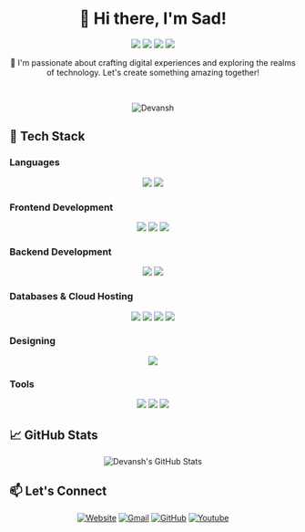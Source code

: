 <h1 align="center">👋 Hi there, I'm Sad!</h1>

<p align="center">
  <img src="https://img.shields.io/badge/Computer%20Science-Student-6f42c1?style=for-the-badge">
  <img src="https://img.shields.io/badge/Web%20Dev-Full%20Stack-3498db?style=for-the-badge">
  <img src="https://img.shields.io/badge/Enthusiast-DS%20|%20AI%20|%20ML-2ecc71?style=for-the-badge">
  <img src="https://img.shields.io/badge/Design-Graphic%20Designer-f39c12?style=for-the-badge">
</p>

<p align="center">🚀 I'm passionate about crafting digital experiences and exploring the realms of technology. Let's create something amazing together!</p>

<br>

<p align="center">
  <img src="https://komarev.com/ghpvc/?username=devanshyadav2010&label=Profile%20views&color=3498db&style=plastic" alt="Devansh" />
</p>


## 🚀 Tech Stack

### Languages
<p align="center"> 
  <img src="https://img.shields.io/badge/JavaScript-f7df1e?logo=javascript&logoColor=black&style=for-the-badge">
  <img src="https://img.shields.io/badge/Python-306998?logo=python&logoColor=white&style=for-the-badge">
</p>

### Frontend Development
<p align="center"> 
  <img src="https://img.shields.io/badge/HTML5-e34f26?logo=html5&logoColor=white&style=for-the-badge">
  <img src="https://img.shields.io/badge/CSS3-1572b6?logo=css3&logoColor=white&style=for-the-badge">
  <img src="https://img.shields.io/badge/React-61dafb?logo=react&logoColor=black&style=for-the-badge">
</p>

### Backend Development
<p align="center">
  <img src="https://img.shields.io/badge/Node.js-43853d?logo=node.js&logoColor=white&style=for-the-badge">
  <img src="https://img.shields.io/badge/Express-000000?logo=express&logoColor=white&style=for-the-badge">
</p>

### Databases & Cloud Hosting
<p align="center">
  <img src="https://img.shields.io/badge/MySQL-4479a1?logo=mysql&logoColor=white&style=for-the-badge">
  <img src="https://img.shields.io/badge/MongoDB-47a248?logo=mongodb&logoColor=white&style=for-the-badge">
  <img src="https://img.shields.io/badge/GitHub%20Pages-181717?logo=github&logoColor=white&style=for-the-badge">
  <img src="https://img.shields.io/badge/Heroku-430098?logo=heroku&logoColor=white&style=for-the-badge">
</p>

### Designing
<p align="center">
  <img src="https://img.shields.io/badge/Canva-00c4cc?logo=Canva&logoColor=white&style=for-the-badge">
</p>

### Tools
<p align="center">
  <img src="https://img.shields.io/badge/Git-f05033?logo=git&logoColor=white&style=for-the-badge">
  <img src="https://img.shields.io/badge/VS%20Code-0078d7?logo=visual-studio-code&logoColor=white&style=for-the-badge">
  <img src="https://img.shields.io/badge/Stack%20Overflow-fe7a16?logo=stack-overflow&logoColor=white&style=for-the-badge">
</p>

## 📈 GitHub Stats

<p align="center">
  <img src="https://github-readme-stats.vercel.app/api?username=devanshyadav2010&show_icons=true&count_private=true&theme=radical" alt="Devansh's GitHub Stats" />
</p>

## 📫 Let's Connect

<p align="center">
  <a href="https://treobot.tk/" target="_blank"><img src="https://img.icons8.com/bubbles/50/000000/web.png" alt="Website"/></a>
  <a href="mailto:dev8adam576@gmail.com" target="_blank"><img src="https://img.icons8.com/bubbles/50/000000/gmail.png" alt="Gmail"/></a>
  <a href="https://github.com/devanshyadav2010" target="_blank"><img src="https://img.icons8.com/bubbles/50/000000/github.png" alt="GitHub"/></a>
  <a href="https://www.youtube.com/channel/DEVILADAMGAMING" target="_blank"><img src="https://img.icons8.com/bubbles/50/000000/youtube.png" alt="Youtube"/></a>
</p>
